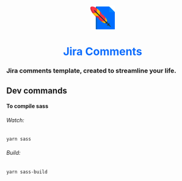 
<img src="./src/assets/images/pena-64.png" style="width: 64px; height: 64px; display: block; margin: 0 auto;"/>

<h1 style="color: #0d6efd; text-align: center;">Jira Comments</h1>

### Jira comments template, created to streamline your life.

## Dev commands

#### To compile sass

###### Watch:
```
yarn sass
````

###### Build:
```
yarn sass-build
````
